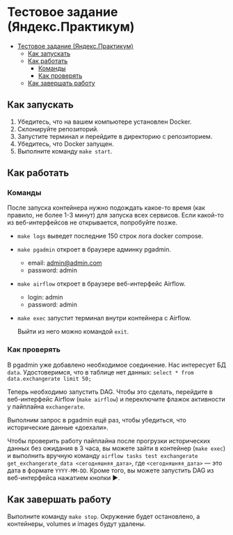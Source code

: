 # Тестовое задание (Яндекс.Практикум)

- [Тестовое задание (Яндекс.Практикум)](#тестовое-задание-яндекспрактикум)
  - [Как запускать](#как-запускать)
  - [Как работать](#как-работать)
    - [Команды](#команды)
    - [Как проверять](#как-проверять)
  - [Как завершать работу](#как-завершать-работу)

## Как запускать

1. Убедитесь, что на вашем компьютере установлен Docker.
1. Склонируйте репозиторий.
1. Запустите терминал и перейдите в директорию с репозиторием.
1. Убедитесь, что Docker запущен.
1. Выполните команду `make start`.

## Как работать

### Команды

После запуска контейнера нужно подождать какое-то время (как правило, не более 1-3 минут) для запуска всех сервисов. Если какой-то из веб-интерфейсов не открывается, попробуйте позже.

* `make logs` выведет последние 150 строк лога docker compose.
* `make pgadmin` откроет в браузере админку pgadmin.
  * email: admin@admin.com
  * password: admin

* `make airflow` откроет в браузере веб-интерфейс Airflow.
  * login: admin
  * password: admin

* `make exec` запустит терминал внутри контейнера с Airflow.

    Выйти из него можно командой `exit`.

### Как проверять

В pgadmin уже добавлено необходимое соединение. Нас интересует БД `data`. Удостоверимся, что в таблице нет данных: `select * from data.exchangerate limit 50;`

Теперь необходимо запустить DAG. Чтобы это сделать, перейдите в веб-интерфейс Airflow (`make airflow`) и переключите флажок активности у пайплайна `exchangerate`.

Выполним запрос в pgadmin ещё раз, чтобы убедиться, что исторические данные «доехали».

Чтобы проверить работу пайплайна после прогрузки исторических данных без ожидания в 3 часа, вы можете зайти в контейнер (`make exec`) и выполнить вручную команду `airflow tasks test exchangerate get_exchangerate_data <сегодняшняя_дата>`, где `<сегодняшняя_дата>` — это дата в формате `YYYY-MM-DD`. Кроме того, вы можете запустить DAG из веб-интерфейса нажатием кнопки ▶️.

## Как завершать работу

Выполните команду `make stop`. Окружение будет остановлено, а контейнеры, volumes и images будут удалены.
